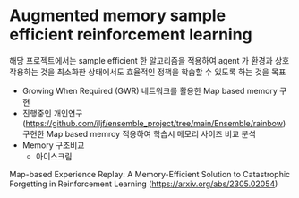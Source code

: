 # Augmented memory sample efficient reinforcement learning
해당 프로젝트에서는 sample efficient 한 알고리즘을 적용하여 agent 가 환경과 상호작용하는 것을 최소화한 상태에서도 효율적인 정책을 학습할 수 있도록 하는 것을 목표
- Growing When Required (GWR) 네트워크를 활용한 Map based memory 구현
- 진행중인 개인연구(https://github.com/iljf/ensemble_project/tree/main/Ensemble/rainbow) 구현한 Map based memroy 적용하여 학습시 메모리 사이즈 비교 분석
- Memory 구조비교
  - 아이스크림

Map-based Experience Replay: A Memory-Efficient Solution to Catastrophic Forgetting in Reinforcement Learning (https://arxiv.org/abs/2305.02054)
